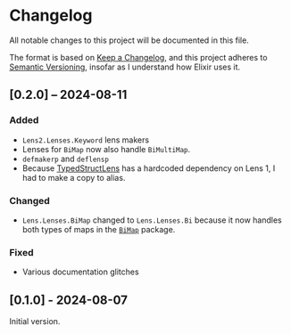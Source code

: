 # Changelog

All notable changes to this project will be documented in this file.

The format is based on
[Keep a Changelog](https://keepachangelog.com/en/1.1.0/), and this
project adheres to
[Semantic Versioning](https://semver.org/spec/v2.0.0.html), insofar as
I understand how Elixir uses it.

## [0.2.0] – 2024-08-11

### Added

- `Lens2.Lenses.Keyword` lens makers
- Lenses for `BiMap` now also handle `BiMultiMap`.
- `defmakerp` and `deflensp`
- Because [TypedStructLens](https://hexdocs.pm/typed_struct_lens/readme.html) has a
  hardcoded dependency on Lens 1, I had to make a copy to alias. 

### Changed
- `Lens.Lenses.BiMap` changed to `Lens.Lenses.Bi` because it now handles both
  types of maps in the [`BiMap`](https://hexdocs.pm/bimap/readme.html) package.

### Fixed

- Various documentation glitches


## [0.1.0] - 2024-08-07

Initial version.

